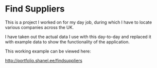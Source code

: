 # Find Suppliers

This is a project I worked on for my day job, during which I have to locate various companies across the UK. 

I have taken out the actual data I use with this day-to-day and replaced it with example data to show the functionality of the application. 

This working example can be viewed here: 

http://portfolio.shanel.ee/findsuppliers
